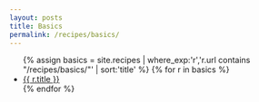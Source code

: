```yaml
---
layout: posts
title: Basics
permalink: /recipes/basics/
---
```

<ul>
{% assign basics = site.recipes | where_exp:'r','r.url contains "/recipes/basics/"' | sort:'title' %}
{% for r in basics %}
  <li><a href="{{ r.url | relative_url }}">{{ r.title }}</a></li>
{% endfor %}
</ul>
